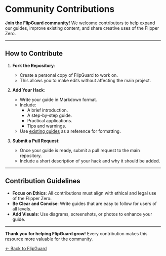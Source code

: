 # Community Contributions

**Join the FlipGuard community!** We welcome contributors to help expand our guides, improve existing content, and share creative uses of the Flipper Zero.

---

## How to Contribute

1. **Fork the Repository**:
   - Create a personal copy of FlipGuard to work on.
   - This allows you to make edits without affecting the main project.

2. **Add Your Hack**:
   - Write your guide in Markdown format.
   - Include:
     - A brief introduction.
     - A step-by-step guide.
     - Practical applications.
     - Tips and warnings.
   - Use [existing guides](./nfc-tag-cloning.md) as a reference for formatting.

3. **Submit a Pull Request**:
   - Once your guide is ready, submit a pull request to the main repository.
   - Include a short description of your hack and why it should be added.

---

## Contribution Guidelines
- **Focus on Ethics**: All contributions must align with ethical and legal use of the Flipper Zero.
- **Be Clear and Concise**: Write guides that are easy to follow for users of all levels.
- **Add Visuals**: Use diagrams, screenshots, or photos to enhance your guide.

---

**Thank you for helping FlipGuard grow!** Every contribution makes this resource more valuable for the community.

[← Back to FlipGuard](./README.md)
